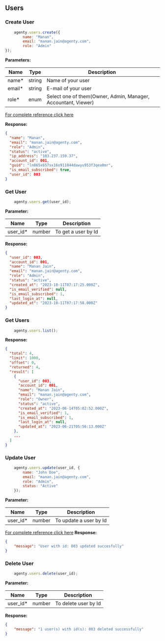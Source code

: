 ## Users

### Create User
```js
    agenty.users.create({
        name: "Manan",
        email: "manan.jain@agenty.com",
        role: "Admin"
});
```

**Parameters:**

| Name   | Type   | Description                                                   |
| ------ | ------ | ------------------------------------------------------------- |
| name*  | string | Name of your user                                             |
| email* | string | E-mail of your user                                           |
| role*  | enum   | Select one of them(Owner, Admin, Manager, Accountant, Viewer) |

[For complete reference click here](https://agenty.com/docs/api#tag/Users/operation/UserController_createUser)

**Response:**
```json
{
  "name": "Manan",
  "email": "manan.jain@agenty.com",
  "role": "Admin",
  "status": "active",
  "ip_address": "103.237.159.37",
  "account_id": 001,
  "guid": "ln865x657sx16o911044dawyu953f3qea0mr",
  "is_email_subscribed": true,
  "user_id": 003
}
```

### Get User
```js
    agenty.users.get(user_id);
```

**Parameter:**

| Name     | Type   | Description         |
| -------- | ------ | ------------------- |
| user_id* | number | To get a user by Id |

**Response:**
```json
{
  "user_id": 003,
  "account_id": 001,
  "name": "Manan Jain",
  "email": "manan.jain@agenty.com",
  "role": "Admin",
  "status": "active",
  "created_at": "2023-10-11T07:17:25.000Z",
  "is_email_verified": null,
  "is_email_subscribed": 1,
  "last_login_at": null,
  "updated_at": "2023-10-11T07:17:58.000Z"
}
```

### Get Users
```js
    agenty.users.list();
```

**Response:**
```json
{
  "total": 4,
  "limit": 1000,
  "offset": 0,
  "returned": 4,
  "result": [
    {
      "user_id": 003,
      "account_id": 001,
      "name": "Manan Jain",
      "email": "manan.jain@agenty.com",
      "role": "Owner",
      "status": "active",
      "created_at": "2023-06-14T05:02:52.000Z",
      "is_email_verified": 1,
      "is_email_subscribed": 1,
      "last_login_at": null,
      "updated_at": "2023-06-21T05:56:13.000Z"
    },
    ...
  ]
}
```

### Update User
```js
    agenty.users.update(user_id, {
        name: "John Doe",
        email: "manan.jain@agenty.com",
        role: "Admin",
        status: "Active"
    });
```

**Parameter:**

| Name     | Type   | Description            |
| -------- | ------ | ---------------------- |
| user_id* | number | To update a user by Id |

[For complete reference click here](https://agenty.com/docs/api#tag/Users/operation/UserController_updateUserById)
**Response:**
```json
{
    "message": "User with id: 003 updated succesfully"
}
```

### Delete User
```js
    agenty.users.delete(user_id);
```

**Parameter:**

| Name     | Type   | Description          |
| -------- | ------ | -------------------- |
| user_id* | number | To delete user by Id |

**Response:**
```json
{
    "message": "1 user(s) with id(s): 003 deleted successfully"
}
```